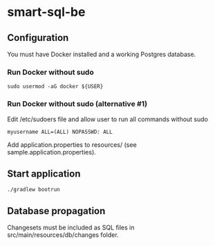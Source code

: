 # smart-sql-be

## Configuration
You must have Docker installed and a working Postgres database.
### Run Docker without sudo

```
sudo usermod -aG docker ${USER}
```

### Run Docker without sudo (alternative #1)
Edit /etc/sudoers file and allow user to run all commands without sudo
```
myusername ALL=(ALL) NOPASSWD: ALL
```
Add application.properties to resources/ (see sample.application.properties). 

## Start application
```
./gradlew bootrun
```

## Database propagation
Changesets must be included as SQL files in src/main/resources/db/changes folder.
